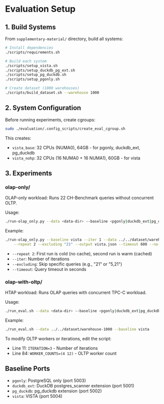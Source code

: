 # Evaluation Setup

## 1. Build Systems

From `supplementary-material/` directory, build all systems:

```bash
# Install dependencies
./scripts/requirements.sh

# Build each system
./scripts/setup_vista.sh
./scripts/setup_duckdb_pg_ext.sh
./scripts/setup_pg_duckdb.sh
./scripts/setup_pgonly.sh

# Create dataset (1000 warehouses)
./scripts/build_dataset.sh --warehouse 1000
```

## 2. System Configuration

Before running experiments, create cgroups:

```bash
sudo ./evaluation/.config_scripts/create_eval_cgroup.sh
```

This creates:
- `vista_base`: 32 CPUs (NUMA0), 64GB - for pgonly, duckdb_ext, pg_duckdb
- `vista_nohp`: 32 CPUs (16 NUMA0 + 16 NUMA1), 60GB - for vista

## 3. Experiments

### olap-only/
OLAP-only workload: Runs 22 CH-Benchmark queries without concurrent OLTP.

Usage:
```bash
./run-olap_only.py --data <data-dir> --baseline <pgonly|duckdb_ext|pg_duckdb|vista>
```

Example:
```bash
./run-olap_only.py --baseline vista --iter 1 --data ../../dataset/warehouse-1000 \
    --repeat 2 --excluding "21" --output vista.json --timeout 600 --no-random
```

- `--repeat 2`: First run is cold (no cache), second run is warm (cached)
- `--iter`: Number of iterations
- `--excluding`: Skip specific queries (e.g., "21" or "5,21")
- `--timeout`: Query timeout in seconds

### olap-with-oltp/
HTAP workload: Runs OLAP queries with concurrent TPC-C workload.

Usage:
```bash
./run_eval.sh --data <data-dir> --baseline <pgonly|duckdb_ext|pg_duckdb|vista>
```

Example:
```bash
./run_eval.sh --data ../../dataset/warehouse-1000 --baseline vista
```

To modify OLTP workers or iterations, edit the script:
- Line 11: `ITERATION=3` - Number of iterations
- Line 84: `WORKER_COUNTS=(4 12)` - OLTP worker count

## Baseline Ports

- `pgonly`: PostgreSQL only (port 5003)
- `duckdb_ext`: DuckDB postgres_scanner extension (port 5001)
- `pg_duckdb`: pg_duckdb extension (port 5002)
- `vista`: VISTA (port 5004)
